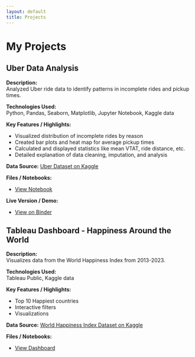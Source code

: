 ```yaml
---
layout: default
title: Projects
---
```


# My Projects

## Uber Data Analysis

**Description:**  
Analyzed Uber ride data to identify patterns in incomplete rides and pickup times.

**Technologies Used:**  
Python, Pandas, Seaborn, Matplotlib, Jupyter Notebook, Kaggle data

**Key Features / Highlights:**  
- Visualized distribution of incomplete rides by reason  
- Created bar plots and heat map for average pickup times  
- Calculated and displayed statistics like mean VTAT, ride distance, etc.
- Detailed explanation of data cleaning, imputation, and analysis

**Data Source:** [Uber Dataset on Kaggle](https://www.kaggle.com/datasets/yashdevladdha/uber-ride-analytics-dashboard/data)

**Files / Notebooks:**  
- [View Notebook](https://github.com/grng1560/grng1560.github.io/blob/main/UberDataAnalysis.ipynb)

**Live Version / Demo:**  
- [View on Binder](https://mybinder.org/v2/gh/grng1560/grng1560.github.io/main?filepath=UberDataAnalysis.ipynb)

## Tableau Dashboard - Happiness Around the World

**Description:**  
Visualizes data from the World Happiness Index from 2013-2023.

**Technologies Used:**  
Tableau Public, Kaggle data

**Key Features / Highlights:**  
- Top 10 Happiest countries
- Interactive filters
- Visualizations
  
**Data Source:** [World Happiness Index Dataset on Kaggle](https://www.kaggle.com/datasets/simonaasm/world-happiness-index-by-reports-2013-2023)
  
**Files / Notebooks:**  
- [View Dashboard](https://public.tableau.com/app/profile/grace.nguyen/viz/UnderstandingHappinessAroundtheWorld/Dashboard1)
